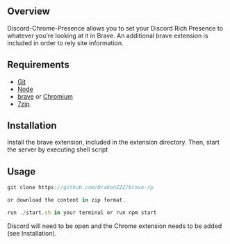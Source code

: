 ## Overview

Discord-Chrome-Presence allows you to set your Discord Rich Presence to whatever you're looking at it in Brave. An additional brave extension is included in order to rely site information.

## Requirements

- [Git](https://git-scm.com/)
- [Node](https://nodejs.org/en/)
- [brave](https://brave.com) or [Chromium](https://www.chromium.org/getting-involved/download-chromium)
- [7zip](https://www.7-zip.org)

## Installation

Install the brave extension, included in the extension directory. Then, start the server by executing shell script 

## Usage
```javascript
git clone https://github.com/DrakonZZZ/brave-rp 

or download the content in zip format.

run ./start.sh in your terminal or run npm start
```


Discord will need to be open and the Chrome extension needs to be added (see Installation).
